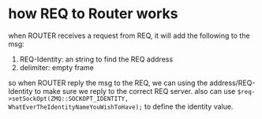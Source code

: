 # how REQ to Router works
when ROUTER receives a request from REQ, it will add the following to the msg:
1. REQ-Identity: an string to find the REQ address
2. delimiter: empty frame


so when ROUTER reply the msg to the REQ, we can using the address/REQ-Identity to make sure we reply to the correct REQ server.
also can use `$req->setSockOpt(ZMQ::SOCKOPT_IDENTITY, WhatEverTheIdentityNameYouWishToHave);`  to define the identity value.